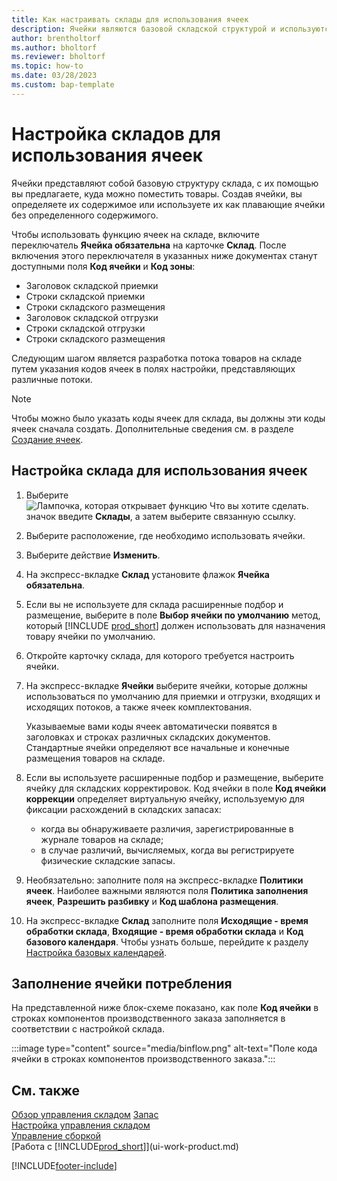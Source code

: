 ```yaml
---
title: Как настраивать склады для использования ячеек
description: Ячейки являются базовой складской структурой и используются для формирования предложений по размещению товаров.
author: brentholtorf
ms.author: bholtorf
ms.reviewer: bholtorf
ms.topic: how-to
ms.date: 03/28/2023
ms.custom: bap-template
---
```


# <a name="set-up-locations-to-use-bins"></a>Настройка складов для использования ячеек

Ячейки представляют собой базовую структуру склада, с их помощью вы предлагаете, куда можно поместить товары. Создав ячейки, вы определяете их содержимое или используете их как плавающие ячейки без определенного содержимого.

Чтобы использовать функцию ячеек на складе, включите переключатель **Ячейка обязательна** на карточке **Склад**. После включения этого переключателя в указанных ниже документах станут доступными поля **Код ячейки** и **Код зоны**:

* Заголовок складской приемки
* Строки складской приемки
* Строки складского размещения
* Заголовок складской отгрузки
* Строки складской отгрузки
* Строки складского размещения

Следующим шагом является разработка потока товаров на складе путем указания кодов ячеек в полях настройки, представляющих различные потоки.  

> [!NOTE]  
> Чтобы можно было указать коды ячеек для склада, вы должны эти коды ячеек сначала создать. Дополнительные сведения см. в разделе [Создание ячеек](warehouse-how-to-create-individual-bins.md).  

## <a name="to-set-up-a-location-to-use-bins"></a>Настройка склада для использования ячеек

1. Выберите ![Лампочка, которая открывает функцию Что вы хотите сделать.](media/ui-search/search_small.png "Что вы хотите сделать") значок введите **Склады**, а затем выберите связанную ссылку.  
2. Выберите расположение, где необходимо использовать ячейки.  
3. Выберите действие **Изменить**.  
4. На экспресс-вкладке **Склад** установите флажок **Ячейка обязательна**.  
5. Если вы не используете для склада расширенные подбор и размещение, выберите в поле **Выбор ячейки по умолчанию** метод, который [!INCLUDE [prod_short](includes/prod_short.md)] должен использовать для назначения товару ячейки по умолчанию.  
6. Откройте карточку склада, для которого требуется настроить ячейки.
7. На экспресс-вкладке **Ячейки** выберите ячейки, которые должны использоваться по умолчанию для приемки и отгрузки, входящих и исходящих потоков, а также ячеек комплектования.  

    Указываемые вами коды ячеек автоматически появятся в заголовках и строках различных складских документов. Стандартные ячейки определяют все начальные и конечные размещения товаров на складе.  
8. Если вы используете расширенные подбор и размещение, выберите ячейку для складских корректировок. Код ячейки в поле **Код ячейки коррекции** определяет виртуальную ячейку, используемую для фиксации расхождений в складских запасах:

    * когда вы обнаруживаете различия, зарегистрированные в журнале товаров на складе;
    * в случае различий, вычисляемых, когда вы регистрируете физические складские запасы.  
9. Необязательно: заполните поля на экспресс-вкладке **Политики ячеек**. Наиболее важными являются поля **Политика заполнения ячеек**, **Разрешить разбивку** и **Код шаблона размещения**.  
10. На экспресс-вкладке **Склад** заполните поля **Исходящие - время обработки склада**, **Входящие - время обработки склада** и **Код базового календаря**. Чтобы узнать больше, перейдите к разделу [Настройка базовых календарей](across-how-to-assign-base-calendars.md).

## <a name="fill-in-the-consumption-bin"></a>Заполнение ячейки потребления

На представленной ниже блок-схеме показано, как поле **Код ячейки** в строках компонентов производственного заказа заполняется в соответствии с настройкой склада.

:::image type="content" source="media/binflow.png" alt-text="Поле кода ячейки в строках компонентов производственного заказа.":::

## <a name="see-also"></a>См. также

[Обзор управления складом](design-details-warehouse-management.md)
[Запас](inventory-manage-inventory.md)  
[Настройка управления складом](warehouse-setup-warehouse.md)  
[Управление сборкой](assembly-assemble-items.md)  
[Работа с [!INCLUDE[prod_short](includes/prod_short.md)]](ui-work-product.md)

[!INCLUDE[footer-include](includes/footer-banner.md)]
